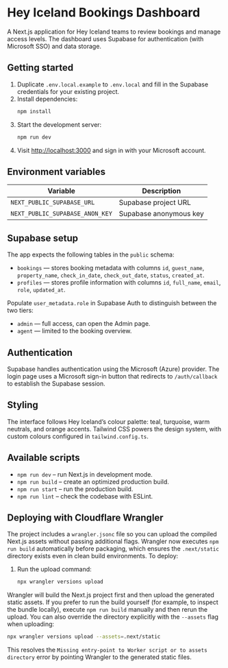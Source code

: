 # Hey Iceland Bookings Dashboard

A Next.js application for Hey Iceland teams to review bookings and manage access levels. The dashboard uses Supabase for authentication (with Microsoft SSO) and data storage.

## Getting started

1. Duplicate `.env.local.example` to `.env.local` and fill in the Supabase credentials for your existing project.
2. Install dependencies:
   ```bash
   npm install
   ```
3. Start the development server:
   ```bash
   npm run dev
   ```
4. Visit [http://localhost:3000](http://localhost:3000) and sign in with your Microsoft account.

## Environment variables

| Variable | Description |
| --- | --- |
| `NEXT_PUBLIC_SUPABASE_URL` | Supabase project URL |
| `NEXT_PUBLIC_SUPABASE_ANON_KEY` | Supabase anonymous key |

## Supabase setup

The app expects the following tables in the `public` schema:

- `bookings` — stores booking metadata with columns `id`, `guest_name`, `property_name`, `check_in_date`, `check_out_date`, `status`, `created_at`.
- `profiles` — stores profile information with columns `id`, `full_name`, `email`, `role`, `updated_at`.

Populate `user_metadata.role` in Supabase Auth to distinguish between the two tiers:

- `admin` — full access, can open the Admin page.
- `agent` — limited to the booking overview.

## Authentication

Supabase handles authentication using the Microsoft (Azure) provider. The login page uses a Microsoft sign-in button that redirects to `/auth/callback` to establish the Supabase session.

## Styling

The interface follows Hey Iceland’s colour palette: teal, turquoise, warm neutrals, and orange accents. Tailwind CSS powers the design system, with custom colours configured in `tailwind.config.ts`.

## Available scripts

- `npm run dev` – run Next.js in development mode.
- `npm run build` – create an optimized production build.
- `npm run start` – run the production build.
- `npm run lint` – check the codebase with ESLint.

## Deploying with Cloudflare Wrangler

The project includes a `wrangler.jsonc` file so you can upload the compiled Next.js assets without passing additional flags. Wrangler now executes `npm run build` automatically before packaging, which ensures the `.next/static` directory exists even in clean build environments. To deploy:

1. Run the upload command:
   ```bash
   npx wrangler versions upload
   ```

Wrangler will build the Next.js project first and then upload the generated static assets. If you prefer to run the build yourself (for example, to inspect the bundle locally), execute `npm run build` manually and then rerun the upload. You can also override the directory explicitly with the `--assets` flag when uploading:

```bash
npx wrangler versions upload --assets=.next/static
```

This resolves the `Missing entry-point to Worker script or to assets directory` error by pointing Wrangler to the generated static files.

